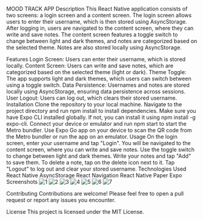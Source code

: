MOOD TRACK APP
Description
This React Native application consists of two screens: a login screen and a content screen. The login screen allows users to enter their username, which is then stored using AsyncStorage. After logging in, users are navigated to the content screen, where they can write and save notes. The content screen features a toggle switch to change between light and dark themes, and notes are categorized based on the selected theme. Notes are also stored locally using AsyncStorage.

Features
Login Screen: Users can enter their username, which is stored locally.
Content Screen: Users can write and save notes, which are categorized based on the selected theme (light or dark).
Theme Toggle: The app supports light and dark themes, which users can switch between using a toggle switch.
Data Persistence: Usernames and notes are stored locally using AsyncStorage, ensuring data persistence across sessions.
User Logout: Users can log out, which clears their stored username.
Installation
Clone the repository to your local machine.
Navigate to the project directory and run npm install to install dependencies.
Make sure you have Expo CLI installed globally. If not, you can install it using npm install -g expo-cli.
Connect your device or emulator and run npm start to start the Metro bundler.
Use Expo Go app on your device to scan the QR code from the Metro bundler or run the app on an emulator.
Usage
On the login screen, enter your username and tap "Login".
You will be navigated to the content screen, where you can write and save notes.
Use the toggle switch to change between light and dark themes.
Write your notes and tap "Add" to save them.
To delete a note, tap on the delete icon next to it.
Tap "Logout" to log out and clear your stored username.
Technologies Used
React Native
AsyncStorage
React Navigation
React Native Paper
Expo
Screenshots
![1](https://github.com/enkdeveloper/MoodTrackApp/assets/119349974/84c8ea6e-3007-4d6b-b167-b0196a376133)
![2](https://github.com/enkdeveloper/MoodTrackApp/assets/119349974/f8d3e4c9-a665-41af-a3a7-91022950f876)
![3](https://github.com/enkdeveloper/MoodTrackApp/assets/119349974/62fedfe2-6cc1-4d81-8782-9f4722c77594)
![4](https://github.com/enkdeveloper/MoodTrackApp/assets/119349974/fb43933a-9f5c-4eed-975a-eeb58f18214b)
![5](https://github.com/enkdeveloper/MoodTrackApp/assets/119349974/e2d977d0-a4f1-4291-a13e-05487daee038)
![6](https://github.com/enkdeveloper/MoodTrackApp/assets/119349974/0b89e2a4-db5a-4ffa-8659-e5a8c3e47706)
![7](https://github.com/enkdeveloper/MoodTrackApp/assets/119349974/3898386f-ff81-4b92-ab98-43ac43453ff3)

Contributing
Contributions are welcome! Please feel free to open a pull request or report any issues you encounter.

License
This project is licensed under the MIT License.
